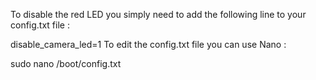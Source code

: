 To disable the red LED you simply need to add the following line to your config.txt file :

disable_camera_led=1
To edit the config.txt file you can use Nano :

sudo nano /boot/config.txt

